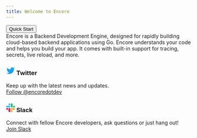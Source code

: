 ```yaml
---
title: Welcome to Encore
---
```


<a href="/docs/quick-start"><button
    type="button"
    className="inline-flex items-center px-4 py-2 border border-transparent text-base font-medium rounded-md shadow-sm text-white bg-indigo-600 hover:bg-indigo-700 focus:outline-none focus:ring-2 focus:ring-offset-2 focus:ring-indigo-500">
        Quick Start
</button></a><br />
Encore is a Backend Development Engine, designed for rapidly building cloud-based backend applications using Go.
Encore understands your code and helps you build your app. It comes with built-in support for tracing, secrets, live reload, and more.

<h3 className="flex items-center gap-x-2">
    <svg xmlns="http://www.w3.org/2000/svg" width="24" height="24" viewBox="0 0 24 24" fill="#1AA1F1" stroke="none">
        <path d="M23 3a10.9 10.9 0 0 1-3.14 1.53 4.48 4.48 0 0 0-7.86 3v1A10.66 10.66 0 0 1 3 4s-4 9 5 13a11.64 11.64 0 0 1-7 2c9 5 20 0 20-11.5a4.5 4.5 0 0 0-.08-.83A7.72 7.72 0 0 0 23 3z" />
    </svg>
    Twitter
</h3>

Keep up with the latest news and updates.<br />
[Follow @encoredotdev](https://twitter.com/encoredotdev)


<h3 className="flex items-center gap-x-2">
    <svg xmlns="http://www.w3.org/2000/svg" width="24" height="24" viewBox="0 0 123 123">
		<path fill="#E01E5A" d="M25.8,77.7c0,7.1-5.8,12.9-12.9,12.9S0,84.8,0,77.7c0-7.1,5.8-12.9,12.9-12.9h12.9V77.7z"/>
		<path fill="#E01E5A" d="M32.4,77.7c0-7.1,5.8-12.9,12.9-12.9s12.9,5.8,12.9,12.9v32.4c0,7.1-5.8,12.9-12.9,12.9s-12.9-5.8-12.9-12.9 C32.4,110.1,32.4,77.7,32.4,77.7z"/>
		<path fill="#36C5F0" d="M45.3,25.8c-7.1,0-12.9-5.8-12.9-12.9S38.2,0,45.3,0s12.9,5.8,12.9,12.9v12.9H45.3z"/>
		<path fill="#36C5F0" d="M45.3,32.4c7.1,0,12.9,5.8,12.9,12.9s-5.8,12.9-12.9,12.9H12.9C5.8,58.2,0,52.4,0,45.3s5.8-12.9,12.9-12.9 C12.9,32.4,45.3,32.4,45.3,32.4z"/>
		<path fill="#2EB67D" d="M97.2,45.3c0-7.1,5.8-12.9,12.9-12.9c7.1,0,12.9,5.8,12.9,12.9s-5.8,12.9-12.9,12.9H97.2V45.3z"/>
		<path fill="#2EB67D" d="M90.6,45.3c0,7.1-5.8,12.9-12.9,12.9c-7.1,0-12.9-5.8-12.9-12.9V12.9C64.8,5.8,70.6,0,77.7,0 c7.1,0,12.9,5.8,12.9,12.9V45.3z"/>
		<path fill="#ECB22E" d="M77.7,97.2c7.1,0,12.9,5.8,12.9,12.9c0,7.1-5.8,12.9-12.9,12.9c-7.1,0-12.9-5.8-12.9-12.9V97.2H77.7z"/>
		<path fill="#ECB22E" d="M77.7,90.6c-7.1,0-12.9-5.8-12.9-12.9c0-7.1,5.8-12.9,12.9-12.9h32.4c7.1,0,12.9,5.8,12.9,12.9 c0,7.1-5.8,12.9-12.9,12.9H77.7z"/>
    </svg>
    Slack
</h3>


Connect with fellow Encore developers, ask questions or just hang out!<br/>
[Join Slack](https://encore.dev/slack)
